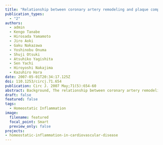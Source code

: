 ```yaml
---
title: "Relationship between coronary artery remodeling and plaque composition in culprit lesions: an intravascular ultrasound radiofrequency analysis"
publication_types:
  - "2"
authors:
  - admin
  - Kengo Tanabe
  - Hirosada Yamamoto
  - Jiro Aoki
  - Gaku Nakazawa
  - Yoshinobu Onuma
  - Shuji Otsuki
  - Atsuhiko Yagishita
  - Sen Yachi
  - Hiroyoshi Nakajima
  - Kazuhiro Hara
date: 2007-05-01T20:34:17.125Z
doi: 110.1253/circj.71.654
publication: Circ J. 2007 May;71(5):654-60
abstract: Background, The relationship between coronary artery remodeling and culprit plaque composition in vivo has not been fully evaluated by spectral analysis of intravascular ultrasound (IVUS) radiofrequency (RF) data. Methods and results, IVUS RF analyses were performed for 56 consecutive de novo culprit lesions of 52 patients undergoing percutaneous coronary intervention. Remodeling of culprit lesions was determined using the remodeling index (RI), calculated as the external elastic membrane area of the minimum lumen area (MLA) site divided by that of the proximal reference site. Positive remodeling was defined as RI >1.05, intermediate remodeling as 0.95< or = RI < or =1.05 and negative remodeling as RI <0.95. Among the 56 lesions, positive remodeling was detected in 24, intermediate remodeling in 16, and negative remodeling in 16. At MLA sites, positive remodeling lesions had a larger percentage of the fibrofatty component than negative remodeling lesions (22.5+/-10.3% vs 10.4+/-6.6%, p=0.0001), whereas the latter contained a larger percentage of the dense calcium component than the former (2.8+/-2.9% vs 8.4+/-7.0%, p=0.016). Conclusions, Culprit plaques with positive remodeling have a large lipid burden, whereas those with negative remodeling contain a large amount of calcium.
draft: false
featured: false
tags: 
  - Homeostatic Inflammation
image:
  filename: featured
  focal_point: Smart
  preview_only: false
projects: 
- homeostatic-inflammation-in-cardiovascular-disease
---
```

